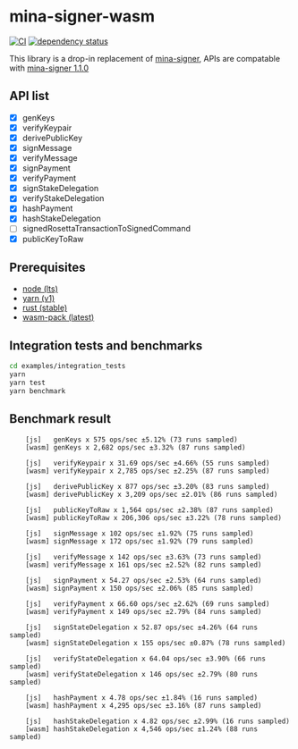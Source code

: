 # mina-signer-wasm

[![CI](https://github.com/hanabi1224/mina-signer-wasm/actions/workflows/ci.yml/badge.svg?branch=main)](https://github.com/hanabi1224/mina-signer-wasm/actions/workflows/ci.yml)
[![dependency status](https://deps.rs/repo/github/hanabi1224/mina-signer-wasm/status.svg?style=flat-square)](https://deps.rs/repo/github/hanabi1224/mina-signer-wasm)

This library is a drop-in replacement of [mina-signer](https://www.npmjs.com/package/mina-signer/v/1.1.0), APIs are compatable with [mina-signer 1.1.0](https://www.npmjs.com/package/mina-signer/v/1.1.0)

## API list

- [x] genKeys
- [x] verifyKeypair
- [x] derivePublicKey
- [x] signMessage
- [x] verifyMessage
- [x] signPayment
- [x] verifyPayment
- [x] signStakeDelegation
- [x] verifyStakeDelegation
- [x] hashPayment
- [x] hashStakeDelegation
- [ ] signedRosettaTransactionToSignedCommand
- [x] publicKeyToRaw

## Prerequisites

- [node (lts)](https://nodejs.org/en/download/)
- [yarn (v1)](https://classic.yarnpkg.com/)
- [rust (stable)](https://rustup.rs/)
- [wasm-pack (latest)](https://rustwasm.github.io/wasm-pack/)

## Integration tests and benchmarks
```bash
cd examples/integration_tests
yarn
yarn test
yarn benchmark
```

## Benchmark result
```
    [js]   genKeys x 575 ops/sec ±5.12% (73 runs sampled)
    [wasm] genKeys x 2,682 ops/sec ±3.32% (87 runs sampled)

    [js]   verifyKeypair x 31.69 ops/sec ±4.66% (55 runs sampled)
    [wasm] verifyKeypair x 2,785 ops/sec ±2.25% (87 runs sampled)

    [js]   derivePublicKey x 877 ops/sec ±3.20% (83 runs sampled)
    [wasm] derivePublicKey x 3,209 ops/sec ±2.01% (86 runs sampled)

    [js]   publicKeyToRaw x 1,564 ops/sec ±2.38% (87 runs sampled)
    [wasm] publicKeyToRaw x 206,306 ops/sec ±3.22% (78 runs sampled)

    [js]   signMessage x 102 ops/sec ±1.92% (75 runs sampled)
    [wasm] signMessage x 172 ops/sec ±1.92% (79 runs sampled)

    [js]   verifyMessage x 142 ops/sec ±3.63% (73 runs sampled)
    [wasm] verifyMessage x 161 ops/sec ±2.52% (82 runs sampled)

    [js]   signPayment x 54.27 ops/sec ±2.53% (64 runs sampled)
    [wasm] signPayment x 150 ops/sec ±2.06% (85 runs sampled)

    [js]   verifyPayment x 66.60 ops/sec ±2.62% (69 runs sampled)
    [wasm] verifyPayment x 149 ops/sec ±2.79% (84 runs sampled)

    [js]   signStateDelegation x 52.87 ops/sec ±4.26% (64 runs sampled)
    [wasm] signStateDelegation x 155 ops/sec ±0.87% (78 runs sampled)

    [js]   verifyStateDelegation x 64.04 ops/sec ±3.90% (66 runs sampled)
    [wasm] verifyStateDelegation x 146 ops/sec ±2.79% (80 runs sampled)

    [js]   hashPayment x 4.78 ops/sec ±1.84% (16 runs sampled)
    [wasm] hashPayment x 4,295 ops/sec ±3.16% (87 runs sampled)

    [js]   hashStakeDelegation x 4.82 ops/sec ±2.99% (16 runs sampled)
    [wasm] hashStakeDelegation x 4,546 ops/sec ±1.24% (88 runs sampled)
```
